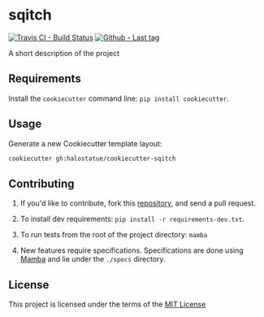 # sqitch

[![Travis CI - Build Status][travis.svg]][travis]
[![Github - Last tag][tags.svg]][tags]

A short description of the project

## Requirements

Install the `cookiecutter` command line: `pip install cookiecutter`.

## Usage

Generate a new Cookiecutter template layout:

```bash
cookiecutter gh:halostatue/cookiecutter-sqitch
```

## Contributing

1.  If you'd like to contribute, fork this [repository][], and send a pull
    request.

2.  To install dev requirements: `pip install -r requirements-dev.txt`.

3.  To run tests from the root of the project directory: `mamba`

4.  New features require specifications. Specifications are done using
    [Mamba][] and lie under the `./specs` directory.

## License

This project is licensed under the terms of the [MIT License](LICENSE.md)

[travis.svg]: https://travis-ci.org/halostatue/cookiecutter-sqitch.svg
[travis]: https://travis-ci.org/halostatue/cookiecutter-sqitch
[tags.svg]: https://img.shields.io/github/tag/halostatue/cookiecutter-sqitch.svg
[tags]: https://github.com/halostatue/cookiecutter-sqitch/tags
[Cookiecutter]: https://github.com/audreyr/cookiecutter
[Mamba]: http://nestorsalceda.github.io/mamba/
[repository]: https://github.com/halostatue/cookiecutter-sqitch
